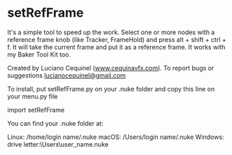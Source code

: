 # setRefFrame

It's a simple tool to speed up the work. Select one or more nodes with a reference frame knob (like Tracker, FrameHold) and press alt + shift + ctrl + f.
It will take the current frame and put it as a reference frame.
It works with my Baker Tool Kit too.

Created by Luciano Cequinel (www.cequinavfx.com).
To report bugs or suggestions lucianocequinel@gmail.com


To install, put setRefFrame.py on your .nuke folder
and copy this line on your menu.py file

import setRefFrame

You can find your .nuke folder at:

  Linux: /home/login name/.nuke
  macOS: /Users/login name/.nuke
  Windows: drive letter:\Users\user_name\.nuke
